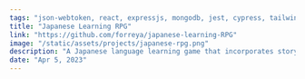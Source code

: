 ```yaml
---
tags: "json-webtoken, react, expressjs, mongodb, jest, cypress, tailwindcss"
title: "Japanese Learning RPG"
link: "https://github.com/forreya/japanese-learning-RPG"
image: "/static/assets/projects/japanese-rpg.png"
description: "A Japanese language learning game that incorporates story-driven gameplay & a coin system, while tracking learning progress and achievements."
date: "Apr 5, 2023"
---
```

